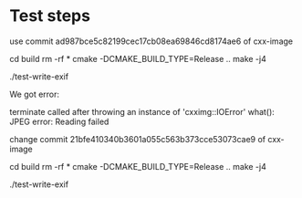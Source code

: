 # Test steps


use commit ad987bce5c82199cec17cb08ea69846cd8174ae6 of cxx-image

cd build 
rm -rf *
cmake -DCMAKE_BUILD_TYPE=Release ..
make -j4

./test-write-exif

We got error:

terminate called after throwing an instance of 'cxximg::IOError'
  what():  JPEG error: Reading failed



change commit 21bfe410340b3601a055c563b373cce53073cae9 of cxx-image

cd build
rm -rf *
cmake -DCMAKE_BUILD_TYPE=Release ..
make -j4

./test-write-exif
